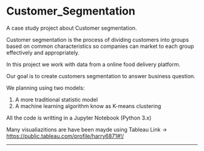 # Customer_Segmentation

A case study project about Customer segmentation.

Customer segmentation is the process of dividing customers into groups based on common characteristics so companies can market to each group effectively and appropriately.


In this project we work with data from a online food delivery platform.

Our goal is to create customers segmentation to answer business question.

We planning using two models:
1) A more traditional statistic model
2) A machine learning algorithm know as K-means clustering

All the code is writting in a Jupyter Notebook (Python 3.x)

Many visualiazitions are have been mayde using Tableau 
Link -> https://public.tableau.com/profile/harry6871#!/

****
